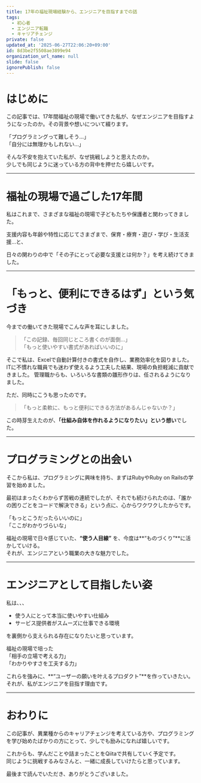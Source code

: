 ```yaml
---
title: 17年の福祉現場経験から、エンジニアを目指すまでの話
tags:
  - 初心者
  - エンジニア転職
  - キャリアチェンジ
private: false
updated_at: '2025-06-27T22:06:20+09:00'
id: 8d3be2f5508ae3899e94
organization_url_name: null
slide: false
ignorePublish: false
---
```

# はじめに

この記事では、17年間福祉の現場で働いてきた私が、なぜエンジニアを目指すようになったのか。その背景や想いについて綴ります。

「プログラミングって難しそう…」  
「自分には無理かもしれない…」

そんな不安を抱えていた私が、なぜ挑戦しようと思えたのか。  
少しでも同じように迷っている方の背中を押せたら嬉しいです。

---
# 福祉の現場で過ごした17年間

私はこれまで、さまざまな福祉の現場で子どもたちや保護者と関わってきました。

支援内容も年齢や特性に応じてさまざまで、保育・療育・遊び・学び・生活支援…と、

日々の関わりの中で「その子にとって必要な支援とは何か？」を考え続けてきました。


---
# 「もっと、便利にできるはず」という気づき

今までの働いてきた現場でこんな声を耳にしました。

> 「この記録、毎回同じところ書くのが面倒…」  
> 「もっと使いやすい書式があればいいのに」

そこで私は、Excelで自動計算付きの書式を自作し、業務効率化を図りました。  
ITに不慣れな職員でも迷わず使えるよう工夫した結果、現場の負担軽減に貢献できました。
管理職からも、いろいろな書類の雛形作りは、任されるようになりました。

ただ、同時にこうも思ったのです。

> 「もっと柔軟に、もっと便利にできる方法があるんじゃないか？」

この時芽生えたのが、**「仕組み自体を作れるようになりたい」という想い**でした。

---
# プログラミングとの出会い

そこから私は、プログラミングに興味を持ち、まずはRubyやRuby on Railsの学習を始めました。

最初はまったくわからず苦戦の連続でしたが、それでも続けられたのは、「誰かの困りごとをコードで解決できる」という点に、心からワクワクしたからです。

「もっとこうだったらいいのに」  
「ここがわかりづらいな」  

福祉の現場で日々感じていた、**“使う人目線”** を、今度は**“ものづくり”**に活かしていける。  
それが、エンジニアという職業の大きな魅力でした。

---
# エンジニアとして目指したい姿

私は、、、

- 使う人にとって本当に使いやすい仕組み
- サービス提供者がスムーズに仕事できる環境

を裏側から支えられる存在になりたいと思っています。

福祉の現場で培った  
「相手の立場で考える力」  
「わかりやすさを工夫する力」  

これらを強みに、**“ユーザーの願いを叶えるプロダクト”**を作っていきたい。  
それが、私がエンジニアを目指す理由です。

---

# おわりに

この記事が、異業種からのキャリアチェンジを考えている方や、プログラミングを学び始めたばかりの方にとって、少しでも励みになれば嬉しいです。

これからも、学んだことや詰まったことをQiitaで共有していく予定です。  
同じように挑戦するみなさんと、一緒に成長していけたらと思っています。

最後まで読んでいただき、ありがとうございました。

